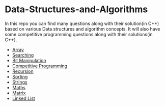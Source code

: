 # Data-Structures-and-Algorithms
>>
In this repo you can find many questions along with their solution(in C++) based on various Data structures and algorithm concepts.
It will also have some competitive programming questions along with their solutions(in C++).

>>

* [Array](/Array/readme.md)
* [Searching](/Searching/Searching.md)
* [Bit Manipulation](/bit_m)
* [Competitive Programming](/Cp)
* [Recursion](/recursion/readme.md)
* [Sorting](/sorting/readme.md)
* [Strings](/string/readme.md)
* [Maths](/maths/readme.md)
* [Matrix](/matrix/readme.md)
* [Linked List](/linked_list/readme.md)


